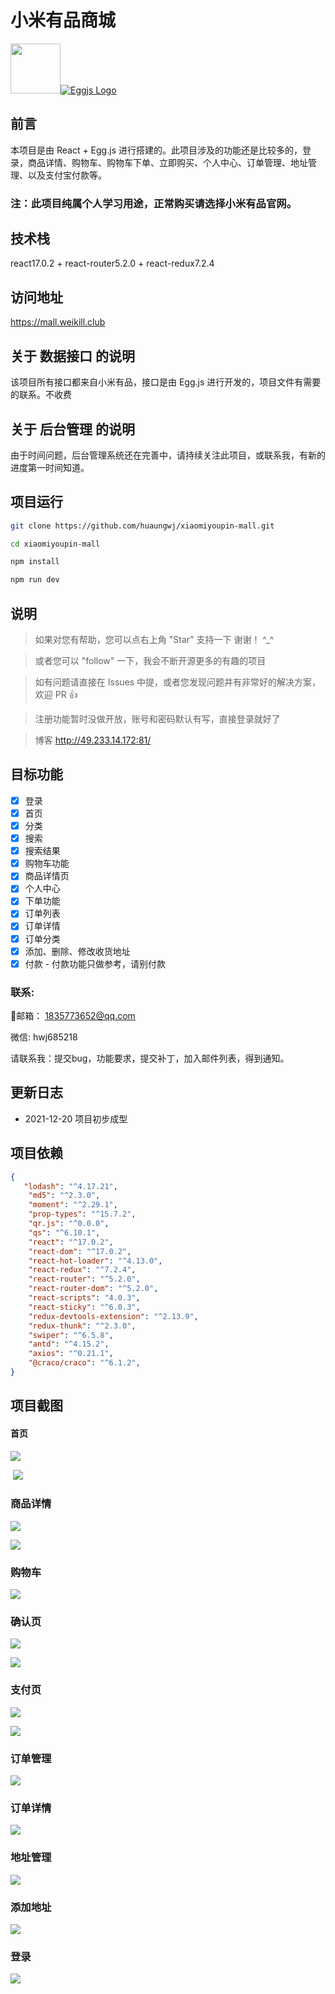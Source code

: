 # 小米有品商城

<img src="https://raw.githubusercontent.com/github/explore/80688e429a7d4ef2fca1e82350fe8e3517d3494d/topics/react/react.png" style="width:80px;height:80px" />[![Eggjs Logo](https://zos.alipayobjects.com/rmsportal/VTcUYAaoKqXyHJbLAPyF.svg)](https://eggjs.org/zh-cn//)

## 前言

本项目是由 React + Egg.js 进行搭建的。此项目涉及的功能还是比较多的，登录，商品详情、购物车、购物车下单、立即购买、个人中心、订单管理、地址管理、以及支付宝付款等。

### **注：此项目纯属个人学习用途，正常购买请选择小米有品官网。**

## 技术栈

react17.0.2 + react-router5.2.0 + react-redux7.2.4

## 访问地址

https://mall.weikill.club

## 关于 数据接口 的说明

该项目所有接口都来自小米有品，接口是由 Egg.js 进行开发的，项目文件有需要的联系。不收费

## 关于 后台管理 的说明

由于时间问题，后台管理系统还在完善中，请持续关注此项目，或联系我，有新的进度第一时间知道。

## 项目运行

```bash
git clone https://github.com/huaungwj/xiaomiyoupin-mall.git

cd xiaomiyoupin-mall

npm install

npm run dev 

```

## 说明

>  如果对您有帮助，您可以点右上角 "Star" 支持一下 谢谢！ ^_^ 

> 或者您可以 "follow" 一下，我会不断开源更多的有趣的项目

>  如有问题请直接在 Issues 中提，或者您发现问题并有非常好的解决方案，欢迎 PR 👍

> 注册功能暂时没做开放，账号和密码默认有写，直接登录就好了

>  博客 http://49.233.14.172:81/

## 目标功能

- [x] 登录
- [x] 首页
- [x] 分类
- [x] 搜索
- [x] 搜索结果
- [x] 购物车功能
- [x] 商品详情页
- [x]  个人中心 
- [x] 下单功能
- [x] 订单列表
- [x]  订单详情
- [x] 订单分类
- [x] 添加、删除、修改收货地址
- [x] 付款 -  付款功能只做参考，请别付款

###  联系: 

📮邮箱： 1835773652@qq.com

微信: hwj685218

请联系我：提交bug，功能要求，提交补丁，加入邮件列表，得到通知。

## 更新日志

- 2021-12-20 项目初步成型



## 项目依赖

```json
{
   "lodash": "^4.17.21",
    "md5": "^2.3.0",
    "moment": "^2.29.1",
    "prop-types": "^15.7.2",
    "qr.js": "^0.0.0",
    "qs": "^6.10.1",
    "react": "^17.0.2",
    "react-dom": "^17.0.2",
    "react-hot-loader": "^4.13.0",
    "react-redux": "^7.2.4",
    "react-router": "^5.2.0",
    "react-router-dom": "^5.2.0",
    "react-scripts": "4.0.3",
    "react-sticky": "^6.0.3",
    "redux-devtools-extension": "^2.13.9",
    "redux-thunk": "^2.3.0",
    "swiper": "^6.5.8",
    "antd": "^4.15.2",
    "axios": "^0.21.1",
    "@craco/craco": "^6.1.2",
}
```



## 项目截图

#### 首页

![](https://github.com/huaungwj/img_storage/blob/main/xiaomiyoupin/%E9%A6%96%E9%A1%B51.png?raw=true)

​	![](https://github.com/huaungwj/img_storage/blob/main/xiaomiyoupin/%E9%A6%96%E9%A1%B52.png?raw=true)

### 商品详情

![](https://github.com/huaungwj/img_storage/blob/main/xiaomiyoupin/%E5%95%86%E5%93%81%E8%AF%A6%E6%83%851.png?raw=true)

![](https://github.com/huaungwj/img_storage/blob/main/xiaomiyoupin/%E5%95%86%E5%93%81%E8%AF%A6%E6%83%852.png?raw=true)

### 购物车

![](https://github.com/huaungwj/img_storage/blob/main/xiaomiyoupin/%E8%B4%AD%E7%89%A9%E8%BD%A6.png?raw=true)

### 确认页

![](https://github.com/huaungwj/img_storage/blob/main/xiaomiyoupin/%E7%A1%AE%E8%AE%A4%E9%A1%B51.png?raw=true)

![](https://github.com/huaungwj/img_storage/blob/main/xiaomiyoupin/%E7%A1%AE%E8%AE%A4%E9%A1%B52.png?raw=true)

### 支付页

![](https://github.com/huaungwj/img_storage/blob/main/xiaomiyoupin/%E6%94%AF%E4%BB%98%E9%A1%B5.png?raw=true)

![](https://github.com/huaungwj/img_storage/blob/main/xiaomiyoupin/%E6%94%AF%E4%BB%98%E5%AE%9D%E6%94%AF%E4%BB%98.png?raw=true)

### 订单管理

![](https://github.com/huaungwj/img_storage/blob/main/xiaomiyoupin/%E6%88%91%E7%9A%84%E8%AE%A2%E5%8D%95.png?raw=true)

### 订单详情

![](https://github.com/huaungwj/img_storage/blob/main/xiaomiyoupin/%E8%AE%A2%E5%8D%95%E8%AF%A6%E6%83%85.png?raw=true)

### 地址管理

![](https://github.com/huaungwj/img_storage/blob/main/xiaomiyoupin/%E5%9C%B0%E5%9D%80%E7%AE%A1%E7%90%86.png?raw=true)

### 添加地址

![](https://github.com/huaungwj/img_storage/blob/main/xiaomiyoupin/%E6%B7%BB%E5%8A%A0%E5%9C%B0%E5%9D%80.png?raw=true)

### 登录

![](https://github.com/huaungwj/img_storage/blob/main/xiaomiyoupin/%E7%99%BB%E5%BD%95.png?raw=true)
